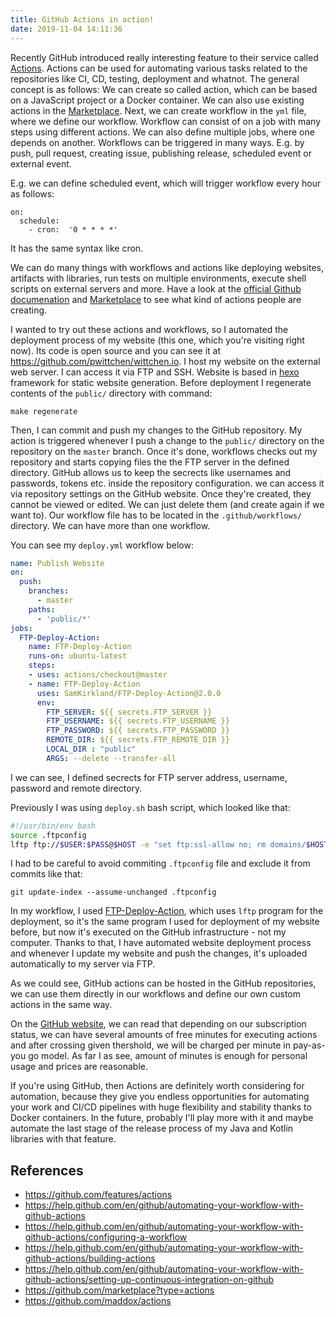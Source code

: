 ```yaml
---
title: GitHub Actions in action!
date: 2019-11-04 14:11:36
---
```



Recently GitHub introduced really interesting feature to their service called [Actions](https://github.com/features/actions). Actions can be used for automating various tasks related to the repositories like CI, CD, testing, deployment and whatnot. The general concept is as follows: We can create so called action, which can be based on a JavaScript project or a Docker container. We can also use existing actions in the [Marketplace](https://github.com/marketplace?type=actions). Next, we can create workflow in the `yml` file, where we define our workflow. Workflow can consist of on a job with many steps using different actions. We can also define multiple jobs, where one depends on another. Workflows can be triggered in many ways. E.g. by push, pull request, creating issue, publishing release, scheduled event or external event.

E.g. we can define scheduled event, which will trigger workflow every hour as follows:

```
on:
  schedule:
    - cron:  '0 * * * *'
```

It has the same syntax like cron.

We can do many things with workflows and actions like deploying websites, artifacts with libraries, run tests on multiple environments, execute shell scripts on external servers and more. Have a look at the [official Github documenation](https://help.github.com/en/github/automating-your-workflow-with-github-actions) and [Marketplace](https://github.com/marketplace?type=actions) to see what kind of actions people are creating.

I wanted to try out these actions and workflows, so I automated the deployment process of my website (this one, which you're visiting right now). Its code is open source and you can see it at https://github.com/pwittchen/wittchen.io. I host my website on the external web server. I can access it via FTP and SSH. Website is based in [hexo](http://hexo.io) framework for static website generation. Before deployment I regenerate contents of the `public/` directory with command:

```
make regenerate
```

Then, I can commit and push my changes to the GitHub repository. My action is triggered whenever I push a change to the `public/` directory on the repository on the `master` branch. Once it's done, workflows checks out my repository and starts copying files the the FTP server in the defined directory. GitHub allows us to keep the secrects like usernames and passwords, tokens etc. inside the repository configuration. we can access it via repository settings on the GitHub website. Once they're created, they cannot be viewed or edited. We can just delete them (and create again if we want to). Our workflow file has to be located in the `.github/workflows/` directory. We can have more than one workflow.

You can see my `deploy.yml` workflow below:

```yml
name: Publish Website
on:
  push:
    branches:
      - master
    paths:
      - 'public/*'
jobs:
  FTP-Deploy-Action:
    name: FTP-Deploy-Action
    runs-on: ubuntu-latest
    steps:
    - uses: actions/checkout@master
    - name: FTP-Deploy-Action
      uses: SamKirkland/FTP-Deploy-Action@2.0.0
      env:
        FTP_SERVER: ${{ secrets.FTP_SERVER }}
        FTP_USERNAME: ${{ secrets.FTP_USERNAME }}
        FTP_PASSWORD: ${{ secrets.FTP_PASSWORD }}
        REMOTE_DIR: ${{ secrets.FTP_REMOTE_DIR }}
        LOCAL_DIR : "public"
        ARGS: --delete --transfer-all
```

I we can see, I defined secrects for FTP server address, username, password and remote directory.

Previously I was using `deploy.sh` bash script, which looked like that:

```bash
#!/usr/bin/env bash
source .ftpconfig
lftp ftp://$USER:$PASS@$HOST -e "set ftp:ssl-allow no; rm domains/$HOST/public_html/css/apollo.css; mirror -R -v --only-newer public domains/$HOST/public_html; quit"
```

I had to be careful to avoid commiting `.ftpconfig` file and exclude it from commits like that:

```
git update-index --assume-unchanged .ftpconfig
```

In my workflow, I used [FTP-Deploy-Action](https://github.com/SamKirkland/FTP-Deploy-Action), which uses `lftp` program for the deployment, so it's the same program I used for deployment of my website before, but now it's executed on the GitHub infrastructure - not my computer. Thanks to that, I have automated website deployment process and whenever I update my website and push the changes, it's uploaded automatically to my server via FTP.

As we could see, GitHub actions can be hosted in the GitHub repositories, we can use them directly in our workflows and define our own custom actions in the same way.

On the [GitHub website](https://github.com/features/actions), we can read that depending on our subscription status, we can have several amounts of free minutes for executing actions and after crossing given thershold, we will be charged per minute in pay-as-you go model. As far I as see, amount of minutes is enough for personal usage and prices are reasonable.

If you're using GitHub, then Actions are definitely worth considering for automation, because they give you endless opportunities for automating your work and CI/CD pipelines with huge flexibility and stability thanks to Docker containers. In the future, probably I'll play more with it and maybe automate the last stage of the release process of my Java and Kotlin libraries with that feature.

## References
- https://github.com/features/actions
- https://help.github.com/en/github/automating-your-workflow-with-github-actions
- https://help.github.com/en/github/automating-your-workflow-with-github-actions/configuring-a-workflow
- https://help.github.com/en/github/automating-your-workflow-with-github-actions/building-actions
- https://help.github.com/en/github/automating-your-workflow-with-github-actions/setting-up-continuous-integration-on-github
- https://github.com/marketplace?type=actions
- https://github.com/maddox/actions
